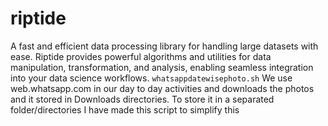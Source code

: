# riptide
A fast and efficient data processing library for handling large datasets with ease. Riptide provides powerful algorithms and utilities for data manipulation, transformation, and analysis, enabling seamless integration into your data science workflows.
`whatsappdatewisephoto.sh`
We use web.whatsapp.com in our day to day activities and downloads the photos and it stored in Downloads directories.
To store it in a separated folder/directories I have made this script to simplify this 

